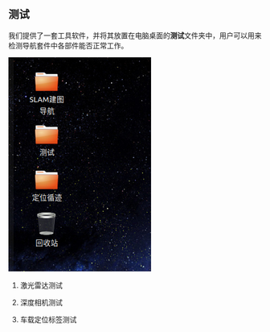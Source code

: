 ## 测试

我们提供了一套工具软件，并将其放置在电脑桌面的**测试**文件夹中，用户可以用来检测导航套件中各部件能否正常工作。

![](imgs/autolabor-destop.jpg)

1. 激光雷达测试

2. 深度相机测试

3. 车载定位标签测试
